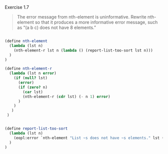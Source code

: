 Exercise 1.7

> The error message from nth-element is uninformative. 
> Rewrite nth-element so that it produces a more informative error message, 
> such as “(a b c) does not have 8 elements.”

```scheme

(define nth-element
  (lambda (lst n)
    (nth-element-r lst n (lambda () (report-list-too-sort lst n)))
  )
)

(define nth-element-r
  (lambda (lst n error)
    (if (null? lst)
      (error)
      (if (zero? n)
        (car lst)
        (nth-element-r (cdr lst) (- n 1) error)
      )
    )
   )
 )


(define report-list-too-sort
  (lambda (lst n)
    (eopl:error `nth-element "List ~s does not have ~s elements." lst (+ n 1))
  )
)



```